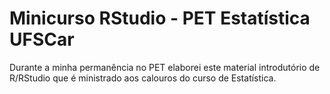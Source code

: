 # Minicurso RStudio - PET Estatística UFSCar
Durante a minha permanência no PET elaborei este material introdutório de R/RStudio que é ministrado aos calouros do curso de Estatística.
